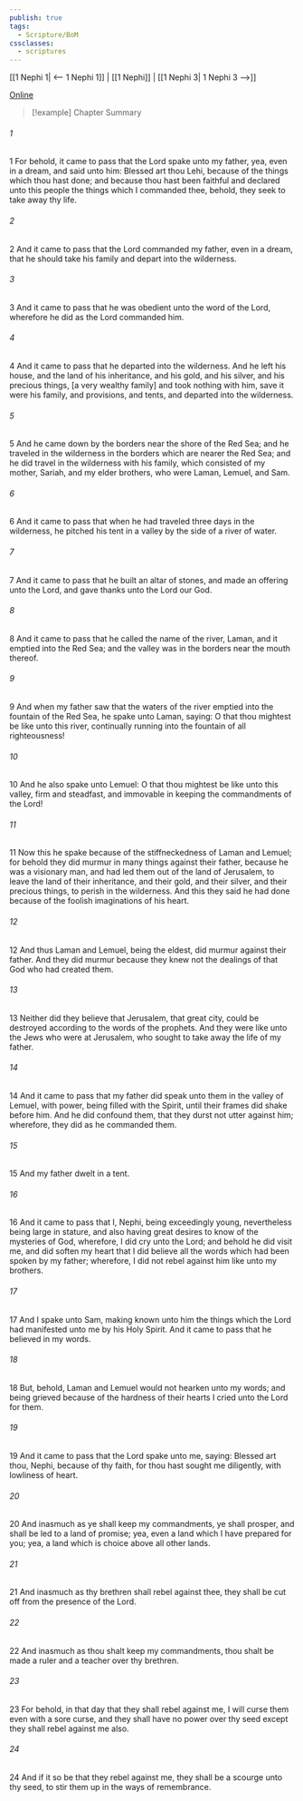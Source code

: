 ```yaml
---
publish: true
tags:
  - Scripture/BoM
cssclasses:
  - scriptures
---
```

[[1 Nephi 1| <-- 1 Nephi 1]] | [[1 Nephi]] | [[1 Nephi 3| 1 Nephi 3 -->]]

[Online](https://churchofjesuschrist.org/study/scriptures/bofm/1-ne/2?lang=eng)

>[!example] Chapter Summary
>
###### 1
1 For behold, it came to pass that the Lord spake unto my father, yea, even in a dream, and said unto him: Blessed art thou Lehi, because of the things which thou hast done; and because thou hast been faithful and declared unto this people the things which I commanded thee, behold, they seek to take away thy life.
###### 2
2 And it came to pass that the Lord commanded my father, even in a dream, that he should take his family and depart into the wilderness.
###### 3
3 And it came to pass that he was obedient unto the word of the Lord, wherefore he did as the Lord commanded him.
###### 4
4 And it came to pass that he departed into the wilderness. And he left his house, and the land of his inheritance, and his gold, and his silver, and his precious things, [a very wealthy family] and took nothing with him, save it were his family, and provisions, and tents, and departed into the wilderness.
###### 5
5 And he came down by the borders near the shore of the Red Sea; and he traveled in the wilderness in the borders which are nearer the Red Sea; and he did travel in the wilderness with his family, which consisted of my mother, Sariah, and my elder brothers, who were Laman, Lemuel, and Sam.
###### 6
6 And it came to pass that when he had traveled three days in the wilderness, he pitched his tent in a valley by the side of a river of water.
###### 7
7 And it came to pass that he built an altar of stones, and made an offering unto the Lord, and gave thanks unto the Lord our God.
###### 8
8 And it came to pass that he called the name of the river, Laman, and it emptied into the Red Sea; and the valley was in the borders near the mouth thereof.
###### 9
9 And when my father saw that the waters of the river emptied into the fountain of the Red Sea, he spake unto Laman, saying: O that thou mightest be like unto this river, continually running into the fountain of all righteousness!
###### 10
10 And he also spake unto Lemuel: O that thou mightest be like unto this valley, firm and steadfast, and immovable in keeping the commandments of the Lord!
###### 11
11 Now this he spake because of the stiffneckedness of Laman and Lemuel; for behold they did murmur in many things against their father, because he was a visionary man, and had led them out of the land of Jerusalem, to leave the land of their inheritance, and their gold, and their silver, and their precious things, to perish in the wilderness. And this they said he had done because of the foolish imaginations of his heart.
###### 12
12 And thus Laman and Lemuel, being the eldest, did murmur against their father. And they did murmur because they knew not the dealings of that God who had created them.
###### 13
13 Neither did they believe that Jerusalem, that great city, could be destroyed according to the words of the prophets. And they were like unto the Jews who were at Jerusalem, who sought to take away the life of my father.
###### 14
14 And it came to pass that my father did speak unto them in the valley of Lemuel, with power, being filled with the Spirit, until their frames did shake before him. And he did confound them, that they durst not utter against him; wherefore, they did as he commanded them.
###### 15
15 And my father dwelt in a tent.
###### 16
16 And it came to pass that I, Nephi, being exceedingly young, nevertheless being large in stature, and also having great desires to know of the mysteries of God, wherefore, I did cry unto the Lord; and behold he did visit me, and did soften my heart that I did believe all the words which had been spoken by my father; wherefore, I did not rebel against him like unto my brothers.
###### 17
17 And I spake unto Sam, making known unto him the things which the Lord had manifested unto me by his Holy Spirit. And it came to pass that he believed in my words.
###### 18
18 But, behold, Laman and Lemuel would not hearken unto my words; and being grieved because of the hardness of their hearts I cried unto the Lord for them.
###### 19
19 And it came to pass that the Lord spake unto me, saying: Blessed art thou, Nephi, because of thy faith, for thou hast sought me diligently, with lowliness of heart.
###### 20
20 And inasmuch as ye shall keep my commandments, ye shall prosper, and shall be led to a land of promise; yea, even a land which I have prepared for you; yea, a land which is choice above all other lands.
###### 21
21 And inasmuch as thy brethren shall rebel against thee, they shall be cut off from the presence of the Lord.
###### 22
22 And inasmuch as thou shalt keep my commandments, thou shalt be made a ruler and a teacher over thy brethren.
###### 23
23 For behold, in that day that they shall rebel against me, I will curse them even with a sore curse, and they shall have no power over thy seed except they shall rebel against me also.
###### 24
24 And if it so be that they rebel against me, they shall be a scourge unto thy seed, to stir them up in the ways of remembrance.



